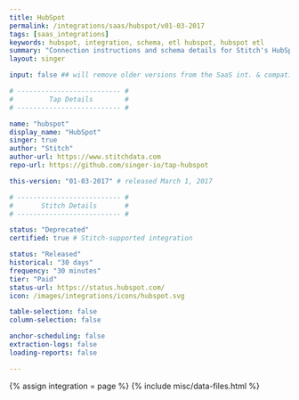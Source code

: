 ```yaml
---
title: HubSpot
permalink: /integrations/saas/hubspot/v01-03-2017
tags: [saas_integrations]
keywords: hubspot, integration, schema, etl hubspot, hubspot etl
summary: "Connection instructions and schema details for Stitch's HubSpot integration."
layout: singer

input: false ## will remove older versions from the SaaS int. & compatibility pages.

# -------------------------- #
#         Tap Details        #
# -------------------------- #

name: "hubspot"
display_name: "HubSpot"
singer: true
author: "Stitch"
author-url: https://www.stitchdata.com
repo-url: https://github.com/singer-io/tap-hubspot

this-version: "01-03-2017" # released March 1, 2017

# -------------------------- #
#       Stitch Details       #
# -------------------------- #

status: "Deprecated"
certified: true # Stitch-supported integration

status: "Released"
historical: "30 days"
frequency: "30 minutes"
tier: "Paid"
status-url: https://status.hubspot.com/
icon: /images/integrations/icons/hubspot.svg

table-selection: false
column-selection: false

anchor-scheduling: false
extraction-logs: false
loading-reports: false

---
```

{% assign integration = page %}
{% include misc/data-files.html %}
